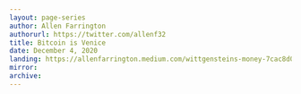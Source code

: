```yaml
---
layout: page-series
author: Allen Farrington
authorurl: https://twitter.com/allenf32
title: Bitcoin is Venice
date: December 4, 2020
landing: https://allenfarrington.medium.com/wittgensteins-money-7cac8d0635cf
mirror:
archive:
---
```

